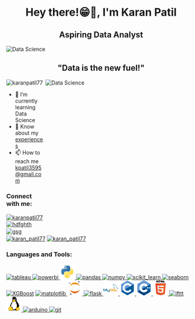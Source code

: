<h1 align="center">Hey there!😁👋, I'm Karan Patil</h1>
<h2 align="center">Aspiring Data Analyst</h2>
<img src="https://storage.googleapis.com/gweb-cloudblog-publish/original_images/DataAnalytics.gif" alt="Data Science" width="1500" height="400">
<h2 align="center">"Data is the new fuel!"</h2>
<img src="https://uploads-ssl.webflow.com/5c19100c2b50073e6ee69da1/60d35967a853a1b14851703b_All%20the%20data%20(1).gif" alt="Data Science" width="400" height="400" align="right">

<p align="left"> <img src="https://komarev.com/ghpvc/?username=karanpatil77&label=Profile%20views&color=0e75b6&style=flat" alt="karanpatil77" /> </p>

- 🌱 I’m currently learning Data Science
- 📄 Know about my [experiences](https://drive.google.com/file/d/1E91k1RY9kvzx52rEH3LcATXFFk4glABN/view?usp=drive_link)
- 📫 How to reach me 
<a href="mailto:johndoe@fakeemail.com">kpatil3595@gmail.com</a>

<h3 align="left">Connect with me:</h3>
<p align="left">    
<a href="https://linkedin.com/in/karanpatil77" target="blank">
    <img align="center" src="https://raw.githubusercontent.com/rahuldkjain/github-profile-readme-generator/master/src/images/icons/Social/linked-in-alt.svg" alt="karanpatil77" height="30" width="40" /></a>
    
<a href="https://twitter.com/karan_patil77" target="blank">
    <img align="center" src="https://raw.githubusercontent.com/rahuldkjain/github-profile-readme-generator/master/src/images/icons/Social/twitter.svg" alt="hdfghth" height="30" width="40" /></a>
    
<a href="[https://fb.com/gsg](https://www.facebook.com/karanpatil77777/)" target="blank">
    <img align="center" src="https://raw.githubusercontent.com/rahuldkjain/github-profile-readme-generator/master/src/images/icons/Social/facebook.svg" alt="gsg" height="30" width="40" /></a>
    
<a href="https://instagram.com/karan_patil77" target="blank">
    <img align="center" src="https://raw.githubusercontent.com/rahuldkjain/github-profile-readme-generator/master/src/images/icons/Social/instagram.svg" alt="karan_patil77" height="30" width="40" /></a>
<a href="https://wa.me/919768654897" target="_blank">
    <img align="center" src="https://raw.githubusercontent.com/rahuldkjain/github-profile-readme-generator/master/src/images/icons/Social/whatsapp.svg" alt="karan_patil77" height="30" width="40" /></a>

<h3 align="left">Languages and Tools:</h3>
<p align="left">  

  <a href="https://public.tableau.com/app/profile/karanpatil77" target="_blank" rel="noreferrer">  
      <img src="https://img.icons8.com/color/1x/tableau-software.png" alt="tableau" width="40"           height="40"/> </a>
    
  <a href="https://powerbi.microsoft.com/en-us/" target="_blank" rel="noreferrer">   
      <img src="https://img.icons8.com/color/1x/power-bi.png"alt="powerbi" width="40"height="40"/>   </a> 
    
  <a href="https://www.python.org" target="_blank" rel="noreferrer">   
      <img src="https://raw.githubusercontent.com/devicons/devicon/master/icons/python/python-original.svg" alt="python" width="40" height="40"/> </a>
    
  <a href="https://pandas.pydata.org/" target="_blank" rel="noreferrer">   
      <img src="https://pandas.pydata.org//static/img/favicon_white.ico" alt="pandas" width="40" height="40"/> </a> 
    
  <a href="https://numpy.org/" target="_blank" rel="noreferrer"> 
      <img src="https://numpy.org/images/logo.svg" alt="numpy"width="40"height="40"/>  </a> 
    
  <a href="https://scikit-learn.org/" target="_blank" rel="noreferrer">   
      <img src="https://upload.wikimedia.org/wikipedia/commons/0/05/Scikit_learn_logo_small.svg" alt="scikit_learn" width="40" height="40"/> </a> 
    
  <a href="https://seaborn.pydata.org/" target="_blank" rel="noreferrer">   
      <img src="https://seaborn.pydata.org/_images/logo-mark-lightbg.svg" alt="seaborn" width="40" height="40"/> </a> 
    
  <a href="https://xgboost.readthedocs.io/en/stable/" target="_blank">   
      <img src="https://upload.wikimedia.org/wikipedia/commons/6/69/XGBoost_logo.png" alt="XGBoost" width="40" height="25"/></a>
 
  <a href="https://matplotlib.org/" target="_blank" rel="noreferrer"> 
      <img src="https://upload.wikimedia.org/wikipedia/commons/0/01/Created_with_Matplotlib-logo.svg" alt="matplotlib" width="40" height="40"/> </a> 

  <a href="https://jupyter.org/" target="_blank" rel="noreferrer"> 
  <img src="https://github.com/mrankitgupta/mrankitgupta/blob/main/images/icons8-jupyter.svg" alt="jupyter" width="40" height="40"/> </a> 
    
  <a href="https://flask.palletsprojects.com/" target="_blank" rel="noreferrer"> 
  <img src="https://www.vectorlogo.zone/logos/pocoo_flask/pocoo_flask-icon.svg" alt="flask" width="40" height="40"/> </a> 
    
  <a href="https://www.mysql.com/" target="_blank" rel="noreferrer"> 
  <img src="https://raw.githubusercontent.com/devicons/devicon/master/icons/mysql/mysql-original-wordmark.svg" alt="mysql" width="40" height="40"/> </a> 
    
  <a href="https://www.cprogramming.com/" target="_blank" rel="noreferrer"> 
  <img src="https://raw.githubusercontent.com/devicons/devicon/master/icons/c/c-original.svg" alt="c" width="40" height="40"/> </a> 
    
  <a href="https://www.w3schools.com/cpp/" target="_blank" rel="noreferrer"> 
  <img src="https://raw.githubusercontent.com/devicons/devicon/master/icons/cplusplus/cplusplus-original.svg" alt="cplusplus" width="40" height="40"/> </a> 
    
  <a href="https://www.w3.org/html/" target="_blank" rel="noreferrer"> 
  <img src="https://raw.githubusercontent.com/devicons/devicon/master/icons/html5/html5-original-wordmark.svg" alt="html5" width="40" height="40"/> </a> 
    
  <a href="https://ifttt.com/" target="_blank" rel="noreferrer"> 
  <img src="https://www.vectorlogo.zone/logos/ifttt/ifttt-ar21.svg" alt="ifttt" width="40" height="40"/> </a> 
    
  <a href="https://www.linux.org/" target="_blank" rel="noreferrer"> 
  <img src="https://raw.githubusercontent.com/devicons/devicon/master/icons/linux/linux-original.svg" alt="linux" width="40" height="40"/> </a> 
    
  <a href="https://www.arduino.cc/" target="_blank" rel="noreferrer"> 
  <img src="https://cdn.worldvectorlogo.com/logos/arduino-1.svg" alt="arduino" width="40" height="40"/> </a>
    
  <a href="https://git-scm.com/" target="_blank" rel="noreferrer"> 
  <img src="https://www.vectorlogo.zone/logos/git-scm/git-scm-icon.svg" alt="git" width="40" height="40"/> </a> 
    
</p>


<!--
<p><img align="center"src="https://github-readme-stats.vercel.app/api/top-langs?username=karanpatil77&show_icons=true&locale=en&layout=compact"alt="karanpatil77"/></p>
<p><img align="left" src="https://github-readme-stats.vercel.app/api?username=karanpatil77&show_icons=true&locale=en" alt="karanpatil77"/></p>
<p>&nbsp;<img align="right" src="https://github-readme-streak-stats.herokuapp.com/?user=karanpatil77&" alt="karanpatil77"/></p>
<p align="center"><a href="https://github.com/ryo-ma/github-profile-trophy"><img src="https://github-profile-trophy.vercel.app/?username=karanpatil77"/></a></p>
 --!>
<!-- 
<a href="https://www.hackerrank.com/kpkjones8" target="blank">
    <img align="center" src="https://res.cloudinary.com/crunchbase-production/image/upload/c_lpad,h_170,w_170,f_auto,b_white,q_auto:eco,dpr_1/lqlkg85sw4sgmp2xvznh" alt="karan_patil77" height="30" width="40" /></a>
 --!>
